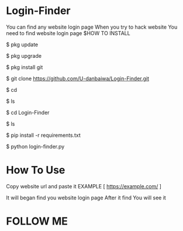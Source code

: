 # Login-Finder
You can find any website login page
When you try to hack website
You need to find website login page
$HOW TO INSTALL

$ pkg update

$ pkg upgrade

$ pkg install git

$ git clone https://github.com/U-danbaiwa/Login-Finder.git

$ cd

$ ls

$ cd Login-Finder

$ ls

$ pip install -r requirements.txt

$ python login-finder.py

# How To Use

Copy website url and paste it EXAMPLE [ https://example.com/ ]

It will began find you website login page 
After it find You will see it 

# FOLLOW ME 
